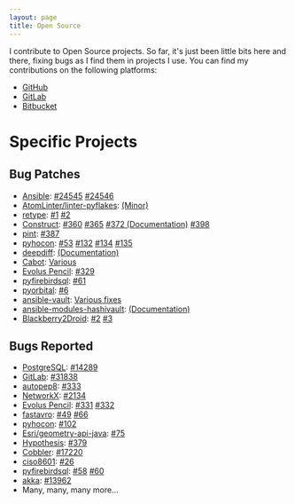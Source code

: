 ```yaml
---
layout: page
title: Open Source
---
```


I contribute to Open Source projects. So far, it's just been little bits here and there, fixing bugs as I find them in projects I use. You can find my contributions on the following platforms:

<div class="os-platform-list">
<ul class="list-inline text-center">
  <li>
    <a href="https://github.com/{{ site.author.github }}" title="GitHub">
      <span class="fa-stack fa-4x" aria-hidden="true">
        <i class="fa fa-circle fa-stack-2x"></i>
        <i class="fa fa-github fa-stack-1x fa-inverse"></i>
      </span>
      <span class="sr-only">GitHub</span>
    </a>
  </li>
  <li>
    <a href="https://gitlab.com/{{ site.author.gitlab }}" title="GitLab">
      <span class="fa-stack fa-4x" aria-hidden="true">
        <i class="fa fa-circle fa-stack-2x"></i>
        <i class="fa fa-gitlab fa-stack-1x fa-inverse"></i>
      </span>
      <span class="sr-only">GitLab</span>
    </a>
  </li>
  <li>
    <a href="https://bitbucket.org/{{ site.author.bitbucket }}" title="Bitbucket">
      <span class="fa-stack fa-4x" aria-hidden="true">
        <i class="fa fa-circle fa-stack-2x"></i>
        <i class="fa fa-bitbucket fa-stack-1x fa-inverse"></i>
      </span>
      <span class="sr-only">Bitbucket</span>
    </a>
  </li>
</ul>
</div>

# Specific Projects

## Bug Patches

* [Ansible](https://www.ansible.com/): [#24545](https://github.com/ansible/ansible/issues/24545) [#24546](https://github.com/ansible/ansible/issues/24546)
* [AtomLinter/linter-pyflakes](https://github.com/AtomLinter/linter-pyflakes): [(Minor)](https://github.com/AtomLinter/linter-pyflakes/commit/8c0a12478f138451c13fc32e0e3c5fe4116a947e)
* [retype](https://github.com/ambv/retype): [#1](https://github.com/ambv/retype/issues/1) [#2](https://github.com/ambv/retype/issues/2)
* [Construct](https://construct.readthedocs.io/en/latest/): [#360](https://github.com/construct/construct/issues/360) [#365](https://github.com/construct/construct/issues/365) [#372 (Documentation)](https://github.com/construct/construct/pull/372) [#398](https://github.com/construct/construct/issues/398)
* [pint](https://pint.readthedocs.io): [#387](https://github.com/hgrecco/pint/issues/387)
* [pyhocon](https://github.com/chimpler/pyhocon): [#53](https://github.com/chimpler/pyhocon/issues/53) [#132](https://github.com/chimpler/pyhocon/issues/132) [#134](https://github.com/chimpler/pyhocon/issues/134) [#135](https://github.com/chimpler/pyhocon/issues/135) 
* [deepdiff](https://github.com/seperman/deepdiff): [(Documentation)](https://github.com/seperman/deepdiff/commit/10a117476c729a333b9b07f4d12c39adcb9c053c)
* [Cabot](https://github.com/arachnys/cabot): [Various](https://github.com/arachnys/cabot/issues?utf8=%E2%9C%93&q=author%3Amovermeyer%20)
* [Evolus Pencil](https://github.com/evolus/pencil): [#329](https://github.com/evolus/pencil/pull/329)
* [pyfirebirdsql](https://github.com/nakagami/pyfirebirdsql): [#61](https://github.com/nakagami/pyfirebirdsql/issues/61)
* [pyorbital](https://github.com/pytroll/pyorbital): [#6](https://github.com/pytroll/pyorbital/issues/6)
* [ansible-vault](https://github.com/jhaals/ansible-vault): [Various fixes](https://github.com/jhaals/ansible-vault/commits?author=movermeyer)
* [ansible-modules-hashivault](https://github.com/TerryHowe/ansible-modules-hashivault): [(Documentation)](https://github.com/TerryHowe/ansible-modules-hashivault/commit/a748049b2a5403507c3e84b24b44701ae5f9e9e5)
* [Blackberry2Droid](https://github.com/davehope/Blackberry2Droid): [#2](https://github.com/davehope/Blackberry2Droid/pull/2) [#3](https://github.com/davehope/Blackberry2Droid/pull/3)

## Bugs Reported

* [PostgreSQL](https://www.postgresql.org/): [#14289](https://www.postgresql.org/message-id/20160818174414.1529.37913%40wrigleys.postgresql.org)
* [GitLab](https://gitlab.com): [#31838](https://gitlab.com/gitlab-org/gitlab-ce/issues/31838)
* [autopep8](https://pypi.python.org/pypi/autopep8): [#333](https://github.com/hhatto/autopep8/issues/333)
* [NetworkX](https://networkx.github.io/): [#2134](https://github.com/networkx/networkx/issues/2134)
* [Evolus Pencil](https://github.com/evolus/pencil): [#331](https://github.com/evolus/pencil/pull/331) [#332](https://github.com/evolus/pencil/pull/332)
* [fastavro](https://github.com/tebeka/fastavro): [#49](https://github.com/tebeka/fastavro/issues/49) [#66](https://github.com/tebeka/fastavro/issues/66)
* [pyhocon](https://github.com/chimpler/pyhocon): [#102](https://github.com/chimpler/pyhocon/issues/102)
* [Esri/geometry-api-java](https://github.com/Esri/geometry-api-java/): [#75](https://github.com/Esri/geometry-api-java/issues/75)
* [Hypothesis](http://hypothesis.works/): [#379](https://github.com/HypothesisWorks/hypothesis-python/issues/379)
* [Cobbler](https://cobbler.github.io/): [#17220](https://github.com/cobbler/cobbler/issues/17220)
* [ciso8601](https://github.com/closeio/ciso8601/): [#26](https://github.com/closeio/ciso8601/issues/26)
* [pyfirebirdsql](https://github.com/nakagami/pyfirebirdsql): [#58](https://github.com/nakagami/pyfirebirdsql/issues/58) [#60](https://github.com/nakagami/pyfirebirdsql/issues/60)
* [akka](http://akka.io/): [#13962](https://github.com/akka/akka/issues/13962)
* Many, many, many more...
